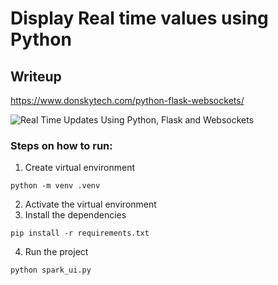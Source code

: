 
# Display Real time values using Python

## Writeup
https://www.donskytech.com/python-flask-websockets/


![Real Time Updates Using Python, Flask and Websockets](https://user-images.githubusercontent.com/69466026/190352777-6abb0c96-8ecb-4e04-b817-ce27dabd66cf.PNG)

### Steps on how to run:

1.  Create virtual environment
```
python -m venv .venv
```

2.  Activate the virtual environment
3.  Install the dependencies
```
pip install -r requirements.txt
```
4.  Run the project
```
python spark_ui.py
```

